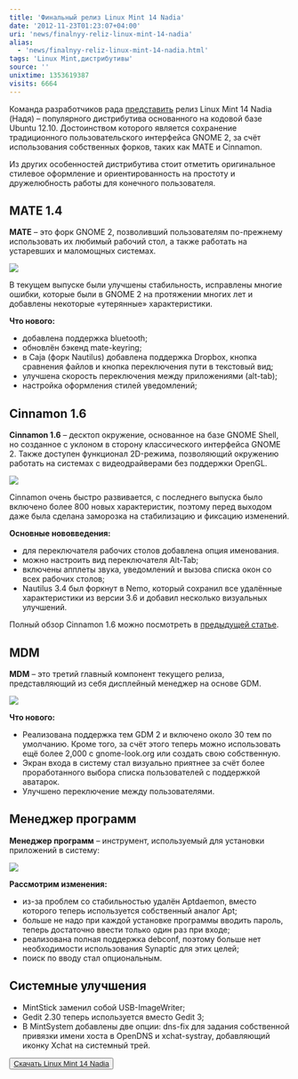 ```yaml
---
title: 'Финальный релиз Linux Mint 14 Nadia'
date: '2012-11-23T01:23:07+04:00'
uri: 'news/finalnyy-reliz-linux-mint-14-nadia'
alias: 
  - 'news/finalnyy-reliz-linux-mint-14-nadia.html'
tags: 'Linux Mint,дистрибутивы'
source: ''
unixtime: 1353619387
visits: 6664
---
```

Команда разработчиков рада [представить](http://www.linuxmint.com/rel_nadia_whatsnew.php) релиз Linux Mint 14 Nadia (Надя) – популярного дистрибутива основанного на кодовой базе Ubuntu 12.10. Достоинством которого является сохранение традиционного пользовательского интерфейса GNOME 2, за счёт использования собственных форков, таких как MATE и Cinnamon.

Из других особенностей дистрибутива стоит отметить оригинальное стилевое оформление и ориентированность на простоту и дружелюбность работы для конечного пользователя.

## MATE 1.4

**MATE** – это форк GNOME 2, позволивший пользователям по-прежнему использовать их любимый рабочий стол, а также работать на устаревших и маломощных системах.

[![](img/2012/11/23/01-00/mate-8209803890-o.jpg)](img/2012/11/23/01-00/mate-8209803890-o.jpg)

В текущем выпуске были улучшены стабильность, исправлены многие ошибки, которые были в GNOME 2 на протяжении многих лет и добавлены некоторые «утерянные» характеристики.

**Что нового:**

*   добавлена поддержка bluetooth;
*   обновлён бэкенд mate-keyring;
*   в Caja (форк Nautilus) добавлена поддержка Dropbox, кнопка сравнения файлов и кнопка переключения пути в текстовый вид;
*   улучшена скорость переключения между приложениями (alt-tab);
*   настройка оформления стилей уведомлений;

## Cinnamon 1.6

**Cinnamon 1.6** – десктоп окружение, основанное на базе GNOME Shell, но созданное с уклоном в сторону классического интерфейса GNOME 2. Также доступен функционал 2D-режима, позволяющий окружению работать на системах с видеодрайверами без поддержки OpenGL.

[![](img/2012/11/23/01-00/cinnamon-8209803970-o.jpg)](img/2012/11/23/01-00/cinnamon-8209803970-o.jpg)

Cinnamon очень быстро развивается, с последнего выпуска было включено более 800 новых характеристик, поэтому перед выходом даже была сделана заморозка на стабилизацию и фиксацию изменений.

**Основные нововведения:**

*   для переключателя рабочих столов добавлена опция именования.
*   можно настроить вид переключателя Alt-Tab;
*   включены апплеты звука, уведомлений и вызова списка окон со всех рабочих столов;
*   Nautilus 3.4 был форкнут в Nemo, который сохранил все удалённые характеристики из версии 3.6 и добавил несколько визуальных улучшений.

Полный обзор Cinnamon 1.6 можно посмотреть в [предыдущей статье](apps/cinnamon-1-6).

## MDM

**MDM** – это третий главный компонент текущего релиза, представляющий из себя дисплейный менеджер на основе GDM.

[![](img/2012/11/23/01-00/mdm-userlist-8209803764-o.jpg)](img/2012/11/23/01-00/mdm-userlist-8209803764-o.jpg)

**Что нового:**

*   Реализована поддержка тем GDM 2 и включено около 30 тем по умолчанию. Кроме того, за счёт этого теперь можно использовать ещё более 2,000 с gnome-look.org или создать свою собственную.
*   Экран входа в систему стал визуально приятнее за счёт более проработанного выбора списка пользователей с поддержкой аватарок.
*   Улучшено переключение между пользователями.

## Менеджер программ

**Менеджер программ** – инструмент, используемый для установки приложений в систему:

[![](img/2012/11/23/01-00/mintinstall-8209803662-o.jpg)](img/2012/11/23/01-00/mintinstall-8209803662-o.jpg)

**Рассмотрим изменения:**

*   из-за проблем со стабильностью удалён Aptdaemon, вместо которого теперь используется собственный аналог Apt;
*   больше не надо при каждой установке программы вводить пароль, теперь достаточно ввести только один раз при входе;
*   реализована полная поддержка debconf, поэтому больше нет необходимости иcпользования Synaptic для этих целей;
*   поиск по вводу стал опциональным.

## Системные улучшения

*   MintStick заменил собой USB-ImageWriter;
*   Gedit 2.30 теперь используется вместо Gedit 3;
*   В MintSystem добавлены две опции: dns-fix для задания собственной привязки имени хоста в OpenDNS и xchat-systray, добавляющий иконку Xchat на системный трей.

<button>[Скачать Linux Mint 14 Nadia](http://blog.linuxmint.com/?p=2216)</button>
